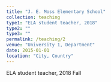 ```yaml
---
title: "J. E. Moss Elementary School"
collection: teaching
type1: "ELA student teacher, 2018"
type2: ""
type3: ""
permalink: /teaching/2
venue: "University 1, Department"
date: 2015-01-01
location: "City, Country"
---
```



ELA student teacher, 2018 Fall

